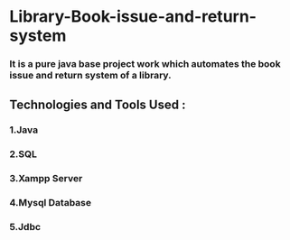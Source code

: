 # Library-Book-issue-and-return-system

### It is a pure java base project work which automates the book issue and return system of a library.
## Technologies and Tools Used :
 ### 1.Java
 ### 2.SQL
 ### 3.Xampp Server
 ### 4.Mysql Database
 ### 5.Jdbc
